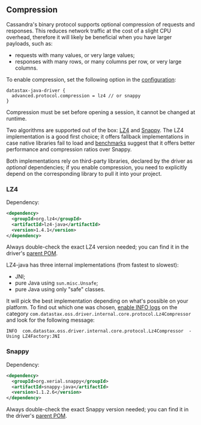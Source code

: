 ## Compression

Cassandra's binary protocol supports optional compression of requests and responses. This reduces
network traffic at the cost of a slight CPU overhead, therefore it will likely be beneficial when
you have larger payloads, such as:

* requests with many values, or very large values; 
* responses with many rows, or many columns per row, or very large columns.

To enable compression, set the following option in the [configuration](../configuration):

```
datastax-java-driver {
  advanced.protocol.compression = lz4 // or snappy
}
```

Compression must be set before opening a session, it cannot be changed at runtime.


Two algorithms are supported out of the box: [LZ4](https://github.com/jpountz/lz4-java) and
[Snappy](http://google.github.io/snappy/). The LZ4 implementation is a good first choice; it offers
fallback implementations in case native libraries fail to load and
[benchmarks](http://java-performance.info/performance-general-compression/) suggest that it offers
better performance and compression ratios over Snappy.

Both implementations rely on third-party libraries, declared by the driver as *optional*
dependencies; if you enable compression, you need to explicitly depend on the corresponding library
to pull it into your project. 

### LZ4

Dependency:

```xml
<dependency>
  <groupId>org.lz4</groupId>
  <artifactId>lz4-java</artifactId>
  <version>1.4.1</version>
</dependency>
```

Always double-check the exact LZ4 version needed; you can find it in the driver's [parent POM].

LZ4-java has three internal implementations (from fastest to slowest):

* JNI;
* pure Java using `sun.misc.Unsafe`;
* pure Java using only "safe" classes.

It will pick the best implementation depending on what's possible on your platform. To find out
which one was chosen, [enable INFO logs](../logging/) on the category
`com.datastax.oss.driver.internal.core.protocol.Lz4Compressor` and look for the following message:

```
INFO  com.datastax.oss.driver.internal.core.protocol.Lz4Compressor  - Using LZ4Factory:JNI
```

### Snappy

Dependency:

```xml
<dependency>
  <groupId>org.xerial.snappy</groupId>
  <artifactId>snappy-java</artifactId>
  <version>1.1.2.6</version>
</dependency>
```

Always double-check the exact Snappy version needed; you can find it in the driver's [parent POM].

[parent POM]: https://search.maven.org/#artifactdetails%7Ccom.datastax.oss%7Cjava-driver-parent%7C4.0.0-rc1%7Cpom